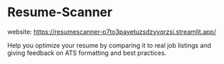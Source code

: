 # Resume-Scanner
website: https://resumescanner-p7to3payetuzsdzyvqrzsi.streamlit.app/

Help you optimize your resume by comparing it to real job listings and giving feedback on ATS formatting and best practices.
